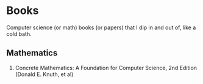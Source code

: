 # Books

Computer science (or math) books (or papers) that I dip in and out of, like a cold bath.


## Mathematics
1. Concrete Mathematics: A Foundation for Computer Science, 2nd Edition (Donald E. Knuth, et al)
